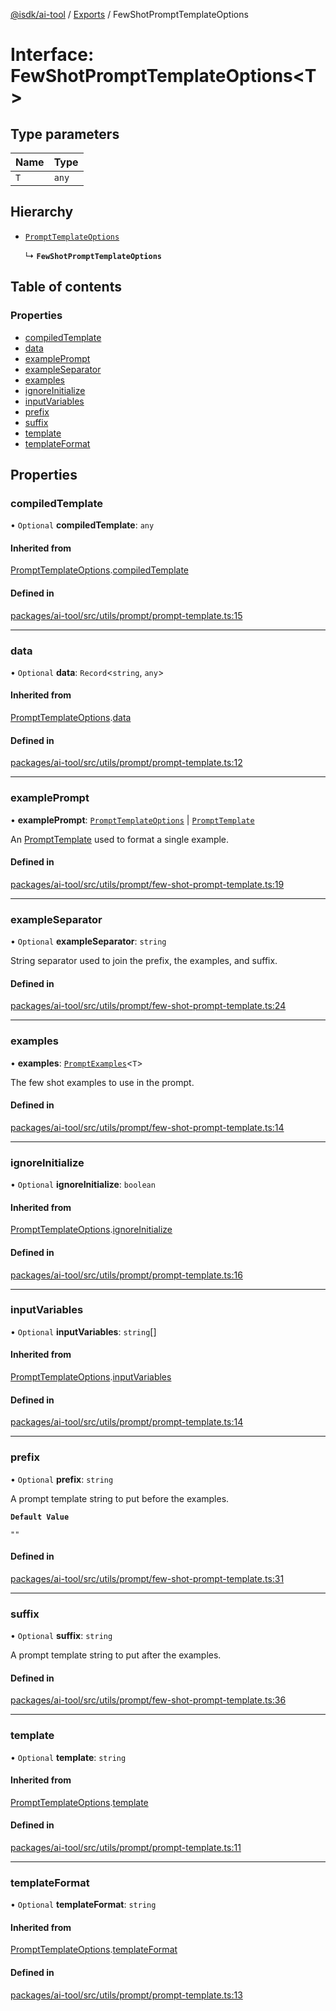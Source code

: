 [@isdk/ai-tool](../README.md) / [Exports](../modules.md) / FewShotPromptTemplateOptions

# Interface: FewShotPromptTemplateOptions\<T\>

## Type parameters

| Name | Type |
| :------ | :------ |
| `T` | `any` |

## Hierarchy

- [`PromptTemplateOptions`](PromptTemplateOptions.md)

  ↳ **`FewShotPromptTemplateOptions`**

## Table of contents

### Properties

- [compiledTemplate](FewShotPromptTemplateOptions.md#compiledtemplate)
- [data](FewShotPromptTemplateOptions.md#data)
- [examplePrompt](FewShotPromptTemplateOptions.md#exampleprompt)
- [exampleSeparator](FewShotPromptTemplateOptions.md#exampleseparator)
- [examples](FewShotPromptTemplateOptions.md#examples)
- [ignoreInitialize](FewShotPromptTemplateOptions.md#ignoreinitialize)
- [inputVariables](FewShotPromptTemplateOptions.md#inputvariables)
- [prefix](FewShotPromptTemplateOptions.md#prefix)
- [suffix](FewShotPromptTemplateOptions.md#suffix)
- [template](FewShotPromptTemplateOptions.md#template)
- [templateFormat](FewShotPromptTemplateOptions.md#templateformat)

## Properties

### compiledTemplate

• `Optional` **compiledTemplate**: `any`

#### Inherited from

[PromptTemplateOptions](PromptTemplateOptions.md).[compiledTemplate](PromptTemplateOptions.md#compiledtemplate)

#### Defined in

[packages/ai-tool/src/utils/prompt/prompt-template.ts:15](https://github.com/isdk/ai-tool.js/blob/8de1e0420acc6b174e70aae08e16e1ba780f842c/src/utils/prompt/prompt-template.ts#L15)

___

### data

• `Optional` **data**: `Record`\<`string`, `any`\>

#### Inherited from

[PromptTemplateOptions](PromptTemplateOptions.md).[data](PromptTemplateOptions.md#data)

#### Defined in

[packages/ai-tool/src/utils/prompt/prompt-template.ts:12](https://github.com/isdk/ai-tool.js/blob/8de1e0420acc6b174e70aae08e16e1ba780f842c/src/utils/prompt/prompt-template.ts#L12)

___

### examplePrompt

• **examplePrompt**: [`PromptTemplateOptions`](PromptTemplateOptions.md) \| [`PromptTemplate`](../classes/PromptTemplate.md)

An [PromptTemplate](../classes/PromptTemplate.md) used to format a single example.

#### Defined in

[packages/ai-tool/src/utils/prompt/few-shot-prompt-template.ts:19](https://github.com/isdk/ai-tool.js/blob/8de1e0420acc6b174e70aae08e16e1ba780f842c/src/utils/prompt/few-shot-prompt-template.ts#L19)

___

### exampleSeparator

• `Optional` **exampleSeparator**: `string`

String separator used to join the prefix, the examples, and suffix.

#### Defined in

[packages/ai-tool/src/utils/prompt/few-shot-prompt-template.ts:24](https://github.com/isdk/ai-tool.js/blob/8de1e0420acc6b174e70aae08e16e1ba780f842c/src/utils/prompt/few-shot-prompt-template.ts#L24)

___

### examples

• **examples**: [`PromptExamples`](../modules.md#promptexamples)\<`T`\>

The few shot examples to use in the prompt.

#### Defined in

[packages/ai-tool/src/utils/prompt/few-shot-prompt-template.ts:14](https://github.com/isdk/ai-tool.js/blob/8de1e0420acc6b174e70aae08e16e1ba780f842c/src/utils/prompt/few-shot-prompt-template.ts#L14)

___

### ignoreInitialize

• `Optional` **ignoreInitialize**: `boolean`

#### Inherited from

[PromptTemplateOptions](PromptTemplateOptions.md).[ignoreInitialize](PromptTemplateOptions.md#ignoreinitialize)

#### Defined in

[packages/ai-tool/src/utils/prompt/prompt-template.ts:16](https://github.com/isdk/ai-tool.js/blob/8de1e0420acc6b174e70aae08e16e1ba780f842c/src/utils/prompt/prompt-template.ts#L16)

___

### inputVariables

• `Optional` **inputVariables**: `string`[]

#### Inherited from

[PromptTemplateOptions](PromptTemplateOptions.md).[inputVariables](PromptTemplateOptions.md#inputvariables)

#### Defined in

[packages/ai-tool/src/utils/prompt/prompt-template.ts:14](https://github.com/isdk/ai-tool.js/blob/8de1e0420acc6b174e70aae08e16e1ba780f842c/src/utils/prompt/prompt-template.ts#L14)

___

### prefix

• `Optional` **prefix**: `string`

A prompt template string to put before the examples.

**`Default Value`**

`""`

#### Defined in

[packages/ai-tool/src/utils/prompt/few-shot-prompt-template.ts:31](https://github.com/isdk/ai-tool.js/blob/8de1e0420acc6b174e70aae08e16e1ba780f842c/src/utils/prompt/few-shot-prompt-template.ts#L31)

___

### suffix

• `Optional` **suffix**: `string`

A prompt template string to put after the examples.

#### Defined in

[packages/ai-tool/src/utils/prompt/few-shot-prompt-template.ts:36](https://github.com/isdk/ai-tool.js/blob/8de1e0420acc6b174e70aae08e16e1ba780f842c/src/utils/prompt/few-shot-prompt-template.ts#L36)

___

### template

• `Optional` **template**: `string`

#### Inherited from

[PromptTemplateOptions](PromptTemplateOptions.md).[template](PromptTemplateOptions.md#template)

#### Defined in

[packages/ai-tool/src/utils/prompt/prompt-template.ts:11](https://github.com/isdk/ai-tool.js/blob/8de1e0420acc6b174e70aae08e16e1ba780f842c/src/utils/prompt/prompt-template.ts#L11)

___

### templateFormat

• `Optional` **templateFormat**: `string`

#### Inherited from

[PromptTemplateOptions](PromptTemplateOptions.md).[templateFormat](PromptTemplateOptions.md#templateformat)

#### Defined in

[packages/ai-tool/src/utils/prompt/prompt-template.ts:13](https://github.com/isdk/ai-tool.js/blob/8de1e0420acc6b174e70aae08e16e1ba780f842c/src/utils/prompt/prompt-template.ts#L13)
